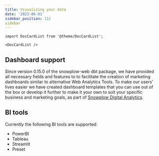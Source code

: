```yaml
---
title: Visualizing your data
date: '2023-06-01'
sidebar_position: 112
sidebar
---
```


```mdx-code-block
import DocCardList from '@theme/DocCardList';

<DocCardList />
```

## Dashboard support

Since version 0.15.0 of the snowplow-web dbt package, we have provided all necessary fields and features to to facilitate the creation of marketing dashboards similar to alternative Web Analytics Tools. To make our users' lives easier we have created dashboard templates that you can use out of the box or develop it further to make it your own to suit your specific business and marketing goals, as part of [Snowplow Digital Analytics](https://snowplow.io/digital-analytics/).

## BI tools

Currently the following BI tools are supported:

- PowerBI
- Tableau
- Streamlit
- Preset

